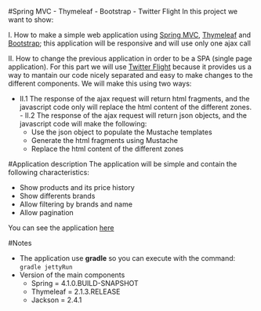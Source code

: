 #Spring MVC - Thymeleaf - Bootstrap - Twitter Flight
In this project we want to show:

I. How to make a simple web application using [Spring MVC](http://projects.spring.io/spring-framework/), [Thymeleaf](http://www.thymeleaf.org/) and [Bootstrap](http://getbootstrap.com/); this application will be responsive and will use only one ajax call

II. How to change the previous application in order to be a SPA (single page application). For this part we will use [Twitter Flight](http://flightjs.github.io/) because it provides us a way to mantain our code nicely separated and easy to make changes to the different components. We will make this using two ways:

   - II.1 The response of the ajax request will return html fragments, and the javascript code only will replace the html content of the different zones.
    - II.2 The response of the ajax request will return json objects, and the javascript code will make the following:
        * Use the json object to populate the Mustache templates
        * Generate the html fragments using Mustache
        * Replace the html content of the different zones


#Application description
The application will be simple and contain the following characteristics:

- Show products and its price history
- Show differents brands 
- Allow filtering by brands and name
- Allow pagination

You can see the application [here](http://twitterflightexample.gamal-mateo.cloudbees.net/main.htm)

#Notes

   - The application use **gradle** so you can execute with the command:
         `gradle jettyRun`
   - Version of the main components
       -   Spring = 4.1.0.BUILD-SNAPSHOT
       -   Thymeleaf = 2.1.3.RELEASE
       -   Jackson = 2.4.1
